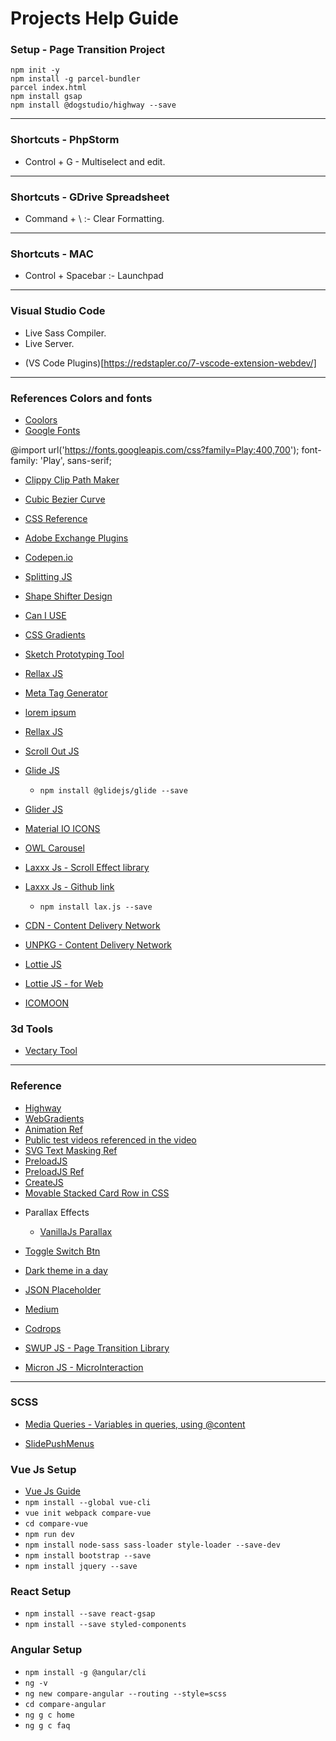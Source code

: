 # Projects Help Guide


### Setup - Page Transition Project
```node -v
npm init -y
npm install -g parcel-bundler
parcel index.html
npm install gsap
npm install @dogstudio/highway --save
```

---

### Shortcuts - PhpStorm
- Control + G - Multiselect and edit.

---

### Shortcuts - GDrive Spreadsheet
- Command + \ :- Clear Formatting.

---

### Shortcuts - MAC
- Control + Spacebar :- Launchpad

---

### Visual Studio Code
- Live Sass Compiler.
- Live Server.
* (VS Code Plugins)[https://redstapler.co/7-vscode-extension-webdev/]

---

### References Colors and fonts
* [Coolors](https://coolors.co/)
* [Google Fonts](https://fonts.google.com/)

<link href="https://fonts.googleapis.com/css?family=Play:400,700" rel="stylesheet">

@import url('https://fonts.googleapis.com/css?family=Play:400,700');
font-family: 'Play', sans-serif;

* [Clippy Clip Path Maker](https://bennettfeely.com/clippy/)
* [Cubic Bezier Curve](http://cubic-bezier.com/#.17,.67,.83,.67)
* [CSS Reference](https://cssreference.io/)
* [Adobe Exchange Plugins](https://www.adobeexchange.com/creativecloud.html)
* [Codepen.io](https://codepen.io/)
* [Splitting JS](https://splitting.js.org/)

* [Shape Shifter Design](https://shapeshifter.design/)
* [Can I USE](https://caniuse.com/)
* [CSS Gradients](https://cssgradient.io/gradient-backgrounds/)
* [Sketch Prototyping Tool](https://www.sketch.com/#)

* [Rellax JS](https://dixonandmoe.com/rellax/)
* [Meta Tag Generator](https://metatags.io/)
* [lorem ipsum](https://loremipsum.io/)
* [Rellax JS](https://cdnjs.cloudflare.com/ajax/libs/rellax/1.9.1/rellax.min.js)
* [Scroll Out JS](https://scroll-out.github.io/guide.html)
* [Glide JS](https://glidejs.com/docs/)
    * `npm install @glidejs/glide --save`

* [Glider JS](https://nickpiscitelli.github.io/Glider.js/)
* [Material IO ICONS](https://material.io/tools/icons/?style=baseline)
* [OWL Carousel](https://owlcarousel2.github.io/OwlCarousel2/docs/started-installation.html)
* [Laxxx Js - Scroll Effect library](https://alexfox.dev/laxxx/)
* [Laxxx Js - Github link](https://github.com/alexfoxy/laxxx)
    * `npm install lax.js --save`
* [CDN - Content Delivery Network](https://cdnjs.com/)
* [UNPKG - Content Delivery Network](https://unpkg.com/)


* [Lottie JS](https://airbnb.io/lottie/)
* [Lottie JS - for Web](https://github.com/airbnb/lottie-web)

* [ICOMOON](https://icomoon.io/) 


### 3d Tools
* [Vectary Tool](https://www.vectary.com/)


---

### Reference
- [Highway](https://highway.js.org/)
- [WebGradients](https://webgradients.com/)
- [Animation Ref](https://phoenix-startup.com/?ref=wg)
- [Public test videos referenced in the video](https://gist.github.com/jsturgis/3b19447b304616f18657)
- [SVG Text Masking Ref](https://codepen.io/dudleystorey/pen/QvvEYQ)
- [PreloadJS](https://www.createjs.com/preloadjs)
- [PreloadJS Ref](https://codepen.io/designcourse/pen/OqLROd)
- [CreateJS](https://www.createjs.com/)
- [Movable Stacked Card Row in CSS](https://www.youtube.com/watch?v=NXtz59SJYfM)
* Parallax Effects
  * [VanillaJs Parallax](https://www.youtube.com/watch?v=Dxm6EwvQIl8)

* [Toggle Switch Btn](https://codepen.io/mburnette/pen/LxNxNg)
* [Dark theme in a day](https://medium.com/@mwichary/dark-theme-in-a-day-3518dde2955a)


* [JSON Placeholder](https://jsonplaceholder.typicode.com/)

* [Medium](https://medium.com/search?q=threejs)
* [Codrops](https://tympanus.net/codrops/)

* [SWUP JS - Page Transition Library](https://github.com/gmrchk/swup)

* [Micron JS - MicroInteraction](https://webkul.github.io/micron/)

---


### SCSS
* [Media Queries - Variables in queries, using @content](http://thesassway.com/intermediate/responsive-web-design-in-sass-using-media-queries-in-sass-32)

* [SlidePushMenus](https://tympanus.net/Blueprints/SlidePushMenus/)



### Vue Js Setup
* [Vue Js Guide](https://vuejs.org/v2/guide/)
* `npm install --global vue-cli`
* `vue init webpack compare-vue`
* `cd compare-vue`
* `npm run dev`
* `npm install node-sass sass-loader style-loader --save-dev`
* `npm install bootstrap --save`
* `npm install jquery --save`

### React Setup

* `npm install --save react-gsap`
* `npm install --save styled-components`


### Angular Setup
* `npm install -g @angular/cli`
* `ng -v`
* `ng new compare-angular --routing --style=scss`
* `cd compare-angular`
* `ng g c home`
* `ng g c faq`

